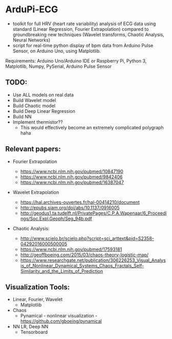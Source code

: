 # ArduPi-ECG
- toolkit for full HRV (heart rate variability) analysis of ECG data using standard (Linear Regression, Fourier Extrapolation) compared to groundbreaking new techniques (Wavelet transforms, Chaotic Analysis, Neural Networks)
- script for real-time python display of bpm data from Arduino Pulse Sensor, on Arduino Uno, using Matplotlib.

Requirements: Arduino Uno/Arduino IDE or Raspberry Pi, Python 3, Matplotlib, Numpy, PySerial, Arduino Pulse Sensor
## TODO:
- Use ALL models on real data
- Build Wavelet model
- Build Chaotic model
- Build Deep Linear Regression
- Build NN
- Implement thermistor??
  - This would effectively become an extremely complicated polygraph haha

## Relevant papers:
- Fourier Extrapolation
  - https://www.ncbi.nlm.nih.gov/pubmed/10847190
  - https://www.ncbi.nlm.nih.gov/pubmed/9842406
  - https://www.ncbi.nlm.nih.gov/pubmed/16387047

- Wavelet Extrapolation
  - https://hal.archives-ouvertes.fr/hal-00414210/document
  - http://epubs.siam.org/doi/abs/10.1137/0916005
  - http://geodus1.ta.tudelft.nl/PrivatePages/C.P.A.Wapenaar/6_Proceedings/Soc.Expl.Geoph/Seg_94b.pdf

- Chaotic Analysis:
  - http://www.scielo.br/scielo.php?script=sci_arttext&pid=S2358-04292016000500005
  - https://www.ncbi.nlm.nih.gov/pubmed/17593181
  - http://geoffboeing.com/2015/03/chaos-theory-logistic-map/
  - https://www.researchgate.net/publication/306226253_Visual_Analysis_of_Nonlinear_Dynamical_Systems_Chaos_Fractals_Self-Similarity_and_the_Limits_of_Prediction

## Visualization Tools:
- Linear, Fourier, Wavelet
  - Matplotlib
- Chaos
  - Pynamical - nonlinear visualization - https://github.com/gboeing/pynamical
- NN LR, Deep NN
  - Tensorboard
